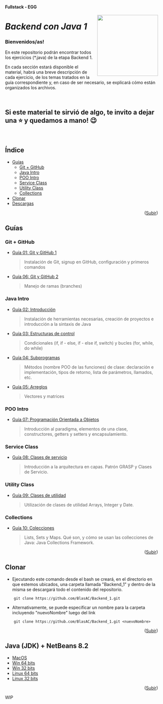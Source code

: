 #### Fullstack - EGG
<a name="readme-top"></a>
<img src="https://user-images.githubusercontent.com/47120385/228570599-44a64b73-2eb9-423e-8396-9f2c49525dde.png" align="right" width="200px"/>
# ___Backend con Java 1___
<h3>Bienvenidos/as!</h3>
<p>
	En este repositorio podrán encontrar todos los ejercicios (*.java) de la etapa Backend 1.
</p>
<p>
	En cada sección estará disponible el material, habrá una breve descripción de cada ejercicio, de los temas tratados en la guía correspondiente y, en caso de ser necesario, se explicará cómo están organizados los archivos.
</p>

<br>

## Si este material te sirvió de algo, te invito a dejar una :star: y quedamos a mano! :wink:

<br>

## Índice
<ul>
	<li>
		<a href="#guías">Guías</a>
		<ul>
			<li><a href="#git--github">Git + GitHub</a></li>
		  	<li><a href="#java-intro">Java Intro</a></li>
		  	<li><a href="#poo-intro">POO Intro</a></li>
			<li><a href="#service-class">Service Class</a></li>
			<li><a href="#utility-class">Utility Class</a></li>
			<li><a href="#collections">Collections</a></li>
		</ul>
	</li>
	<li>
		<a href="#clonar">Clonar</a>
	</li>
	<li>
		<a href="#java-jdk--netbeans-82">Descargas</a>
	</li>
</ul>

<p align="right">(<a href="#readme-top">Subir</a>)</p>

## Guías

### Git + GitHub
- [Guía 01: Git y GitHub 1](https://github.com/BlasAC/Backend_1/tree/master/Git%20%2B%20GitHub/guide01)
	> <p>Instalación de Git, signup en GitHub, configuración y primeros comandos</p>
- [Guía 06: Git y GitHub 2](https://github.com/BlasAC/Backend_1/tree/master/Git%20%2B%20GitHub/guide06)
	> <p>Manejo de ramas (branches)</p>

### Java Intro
- [Guía 02: Introducción](https://github.com/BlasAC/Backend_1/tree/master/JavaIntro/src/guide02)
	> <p>Instalación de herramientas necesarias, creación de proyectos e introducción a la sintaxis de Java</p>
- [Guía 03: Estructuras de control](https://github.com/BlasAC/Backend_1/tree/master/JavaIntro/src/guide03)
	> <p>Condicionales (if, if - else, if - else if, switch) y bucles (for, while, do while)</p>
- [Guía 04: Subprogramas](https://github.com/BlasAC/Backend_1/tree/master/JavaIntro/src/guide04)
	> <p>Métodos (nombre POO de las funciones) de clase: declaración e implementación, tipos de retorno, lista de parámetros, llamados, etc.</p>
- [Guía 05: Arreglos](https://github.com/BlasAC/Backend_1/tree/master/JavaIntro/src/guide05)
	> <p>Vectores y matrices</p>

### POO Intro
- [Guía 07: Programación Orientada a Objetos](https://github.com/BlasAC/Backend_1/tree/master/OOPIntro/src)
	> <p>Introducción al paradigma, elementos de una clase, constructores, getters y setters y encapsulamiento.</p>

### Service Class
- [Guía 08: Clases de servicio](https://github.com/BlasAC/Backend_1/tree/master/ServiceClass/src)
	> <p>Introducción a la arquitectura en capas. Patrón GRASP y Clases de Servicio.</p>

### Utility Class
- [Guía 09: Clases de utilidad](https://github.com/BlasAC/Backend_1/tree/master/UtilityClass/src)
	> <p>Utilización de clases de utilidad Arrays, Integer y Date.</p>

### Collections
- [Guía 10: Colecciones](https://github.com/BlasAC/Backend_1/tree/master/Collections/src)
	> <p>Lists, Sets y Maps. Qué son, y cómo se usan las collecciones de Java: Java Collections Framework.</p>

<p align="right">(<a href="#readme-top">Subir</a>)</p>

## Clonar

- Ejecutando este comando desde el bash se creará, en el directorio en que estemos ubicados, una carpeta llamada "Backend_1" y dentro de la misma se descargará todo el contenido del repositorio.
```git
	git clone https://github.com/BlasAC/Backend_1.git
```
- Alternativamente, se puede especificar un nombre para la carpeta incluyendo "nuevoNombre" luego del link
```git
	git clone https://github.com/BlasAC/Backend_1.git <nuevoNombre>
```

<p align="right">(<a href="#readme-top">Subir</a>)</p>

## Java (JDK) + NetBeans 8.2

- [MacOS](https://drive.google.com/file/d/1LGcbNcku1l1OBrCMxy3GCv8JJxJrFvAR/view?usp=sharing)
- [Win 64 bits](https://drive.google.com/file/d/1khs8QE8fHrTmmyXQ9kh0p0XG9aSI3KqL/view?usp=sharing)
- [Win 32 bits](https://drive.google.com/file/d/1ANEKhyFTk_HsCFmtgIBZrg1WpvXtT4Is/view?usp=sharing)
- [Linux 64 bits](https://drive.google.com/file/d/1CHKM3cUrDdtQB3kd-X9RggeKCd9qASzh/view?usp=sharing)
- [Linux 32 bits](https://drive.google.com/file/d/1XGjTf1C808MeUlf664wHNOyIvfMREEVm/view?usp=sharing)

<p align="right">(<a href="#readme-top">Subir</a>)</p>

WIP
